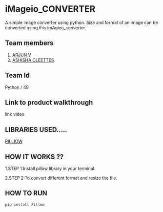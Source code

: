 # iMageio_CONVERTER

A simple image converter using python. Size and format of an image can be converted using this imAgieo_converter

## Team members

1. [ARJUN V](https://github.com/arjunvaradiyill)
2. [ASHISHA CLEETTES](https://github.com/AshishaCleettes)


## Team Id

Python / 49

## Link to product walkthrough

link video
 
 ## LIBRARIES USED.....
 
 [PILLIOW](https://pypi.org/project/Pillow/)
 
 ## HOW IT WORKS ??

1.STEP 1:Install pillow library in your terminal.

2.STEP 2:To convert different format and resize the flie.

## HOW TO RUN 

```pip install Pillow```

